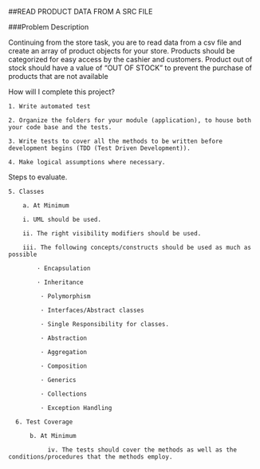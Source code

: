 ##READ PRODUCT DATA FROM A SRC FILE

###Problem Description

Continuing from the store task, you are to read data from a csv file and create an array of product objects for your store. Products should be categorized for easy access by the cashier and customers. Product out of stock should have a value of “OUT OF STOCK” to prevent the purchase of products that are not available

How will I complete this project?

    1. Write automated test

    2. Organize the folders for your module (application), to house both your code base and the tests.

    3. Write tests to cover all the methods to be written before development begins (TDD (Test Driven Development)).

    4. Make logical assumptions where necessary.

  Steps to evaluate.

    5. Classes

        a. At Minimum

        i. UML should be used.

        ii. The right visibility modifiers should be used.

        iii. The following concepts/constructs should be used as much as possible

            · Encapsulation

            · Inheritance

             · Polymorphism

             · Interfaces/Abstract classes

             · Single Responsibility for classes.

             · Abstraction

             · Aggregation

             · Composition

             · Generics

             · Collections

             · Exception Handling

      6. Test Coverage

          b. At Minimum

               iv. The tests should cover the methods as well as the conditions/procedures that the methods employ.
